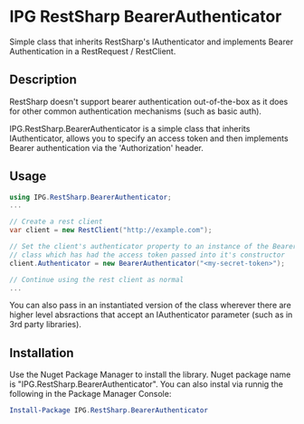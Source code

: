 # IPG RestSharp BearerAuthenticator
Simple class that inherits RestSharp's IAuthenticator and implements Bearer Authentication in a RestRequest / RestClient.

## Description
RestSharp doesn't support bearer authentication out-of-the-box as it does for other common authentication mechanisms (such as basic auth).

IPG.RestSharp.BearerAuthenticator is a simple class that inherits IAuthenticator, allows you to specify an access token and then implements Bearer authentication via the 'Authorization' header.

## Usage
```csharp
using IPG.RestSharp.BearerAuthenticator;
...

// Create a rest client
var client = new RestClient("http://example.com");

// Set the client's authenticator property to an instance of the BearerAuthenticator
// class which has had the access token passed into it's constructor
client.Authenticator = new BearerAuthenticator("<my-secret-token>");

// Continue using the rest client as normal
...
```

You can also pass in an instantiated version of the class wherever there are higher level absractions that accept an IAuthenticator parameter (such as in 3rd party libraries).

## Installation
Use the Nuget Package Manager to install the library. Nuget package name is "IPG.RestSharp.BearerAuthenticator". You can also instal via runnig the following in the Package Manager Console:
```powershell
Install-Package IPG.RestSharp.BearerAuthenticator
```
